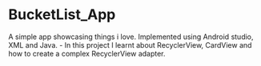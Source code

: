 # BucketList_App
A simple app showcasing things i love. Implemented using Android studio, XML and Java. - In this project I learnt about RecyclerView, CardView and how to create a complex RecyclerView adapter.
